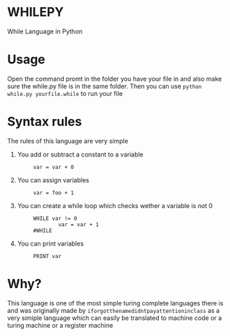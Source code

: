 # WHILEPY
While Language in Python

# Usage
Open the command promt in the folder you have your file in and also make sure the while.py file is in the same folder. Then you can use ```python while.py yourfile.while``` to run your file

# Syntax rules

The rules of this language are very simple

1. You add or subtract a constant to a variable 
   ```
        var = var + 0
   ```
   
2. You can assign variables
   ```
        var = foo + 1
   ```
4. You can create a while loop which checks wether a variable is not 0 
   ```
        WHILE var != 0 
                var = var + 1 
        #WHILE
   ```
4. You can print variables
   ```
        PRINT var
   ```
   
# Why?

This language is one of the most simple turing complete languages there is and was originally made by ```iforgotthenamedidntpayattentioninclass``` as a very simiple language which can easily be translated to machine code or a turing machine or a register machine
   
 

